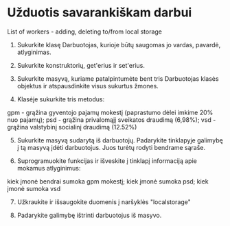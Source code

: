 # Užduotis savarankiškam darbui
List of workers - adding, deleting to/from local storage

1. Sukurkite klasę Darbuotojas, kurioje būtų saugomas jo vardas, pavardė, atlyginimas.

2. Sukurkite konstruktorių, get'erius ir set'erius.

3. Sukurkite masyvą, kuriame patalpintumėte bent tris Darbuotojas klasės objektus ir atspausdinkite visus sukurtus žmones.

4. Klasėje sukurkite tris metodus: 

gpm - grąžina gyventojo pajamų mokestį (paprastumo dėlei imkime 20% nuo pajamų);
psd - grąžina privalomąjį sveikatos draudimą (6,98%);
vsd - grąžina valstybinį socialinį draudimą (12.52%)

5. Sukurkite masyvą sudarytą iš darbuotojų. Padarykite tinklapyje galimybę į tą masyvą įdėti darbuotojus. Juos turėtų rodyti bendrame sąraše.

6. Suprogramuokite funkcijas ir išveskite į tinklapį informaciją apie mokamus atlyginimus:

kiek įmonė bendrai sumoka gpm mokestį;
kiek įmonė sumoka psd;
kiek įmonė sumoka vsd

7. Užkraukite ir išsaugokite duomenis į naršyklės "localstorage"

8. Padarykite galimybę ištrinti darbuotojus iš masyvo.
